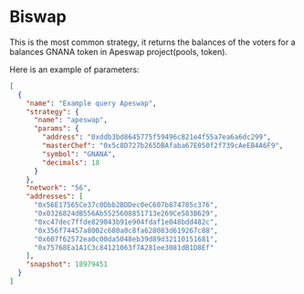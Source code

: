 # Biswap

This is the most common strategy, it returns the balances of the voters for a balances GNANA token
in Apeswap project(pools, token).

Here is an example of parameters:
```json
[
  {
    "name": "Example query Apeswap",
    "strategy": {
      "name": "apeswap",
      "params": {
        "address": "0xddb3bd8645775f59496c821e4f55a7ea6a6dc299",
        "masterChef": "0x5c8D727b265DBAfaba67E050f2f739cAeEB4A6F9",
        "symbol": "GNANA",
        "decimals": 18
      }
    },
    "network": "56",
    "addresses": [
      "0x56E17565Ce37c0Dbb2BDDec0eC607b874785c376",
      "0x0326824dB556Ab5525608851713e269Ce583B629",
      "0xc47dec7ffde829043b91e904fdaf1e048bdd482c",
      "0x356f74457a8002c680a0c8fa628083d619267c88",
      "0x607f62572ea0c00da5048eb39d89d32110151681",
      "0x75768Ea1A1C3c84121063f7A281ee3081dB1D8Ef"
    ],
    "snapshot": 18979451
  }
]


```

